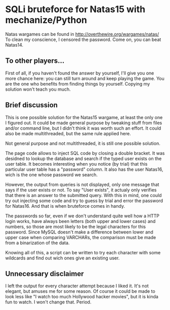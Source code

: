 # SQLi bruteforce for Natas15 with mechanize/Python #

Natas wargames can be found in http://overthewire.org/wargames/natas/
To clean my conscience, I censored the password. Come on, you can beat Natas14.

## To other players... ##

First of all, if you haven't found the answer by yourself, I'll give you one
more chance here: you can still turn around and keep playing the game. You are
the one who benefits from finding things by yourself. Copying my solution won't
teach you much.

## Brief discussion ##

This is one possible solution for the Natas15 wargame, at least the only one I
figured out. It could be made general purpose by tweaking stuff from files
and/or command line, but I didn't think it was worth such an effort. It could
also be made multithreaded, but the same rule applied here.

Not general purpose and not multithreaded, it is still one possible solution.

The page code allows to inject SQL code by closing a double bracket. It was
desidned to lookup the database and search if the typed user exists on the user
table. It becomes interesting when you notice (by trial) that this particular
user table has a "password" column. It also has the user Natas16, wich is the
one whose password we search.

However, the output from queries is not displayed, only one message that says if
the user exists or not. To say "User exists", it actualy only verifies that
there is an answer to the submitted query. With this in mind, one could try out
injecting some code and try to guess by trial and error the password for Natas16.
And that is when bruteforce comes in handy.

The passwords so far, even if we don't understand quite well how a HTTP login
works, have always been letters (both upper and lower cases) and numbers, so
those are most likely to be the legal characters for this password. Since MySQL
doesn't make a difference between lower and upper case when comparing VARCHARs,
the comparison must be made from a binarization of the data.

Knowing all of this, a script can be written to try each character with some
wildcards and find out wich ones give an existing user.

## Unnecessary disclaimer ##

I left the output for every character attempt because I liked it. It's not
elegant, but amuses me for some reason. Of course it could be made to look less
like "I watch too much Hollywood hacker movies", but it is kinda fun to watch.
I won't change that. Period.